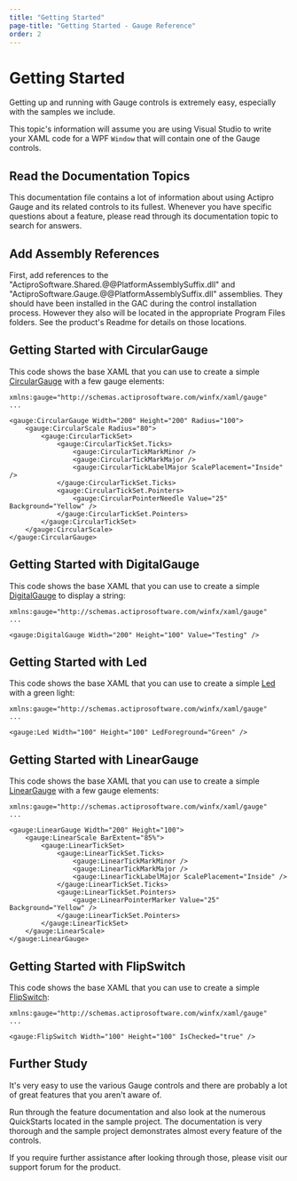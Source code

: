 ```yaml
---
title: "Getting Started"
page-title: "Getting Started - Gauge Reference"
order: 2
---
```

# Getting Started

Getting up and running with Gauge controls is extremely easy, especially with the samples we include.

This topic's information will assume you are using Visual Studio to write your XAML code for a WPF `Window` that will contain one of the Gauge controls.

## Read the Documentation Topics

This documentation file contains a lot of information about using Actipro Gauge and its related controls to its fullest.  Whenever you have specific questions about a feature, please read through its documentation topic to search for answers.

## Add Assembly References

First, add references to the "ActiproSoftware.Shared.@@PlatformAssemblySuffix.dll" and "ActiproSoftware.Gauge.@@PlatformAssemblySuffix.dll" assemblies.  They should have been installed in the GAC during the control installation process.  However they also will be located in the appropriate Program Files folders.  See the product's Readme for details on those locations.

## Getting Started with CircularGauge

This code shows the base XAML that you can use to create a simple [CircularGauge](xref:@ActiproUIRoot.Controls.Gauge.CircularGauge) with a few gauge elements:

```xaml
xmlns:gauge="http://schemas.actiprosoftware.com/winfx/xaml/gauge"     
...

<gauge:CircularGauge Width="200" Height="200" Radius="100">
	<gauge:CircularScale Radius="80">
		<gauge:CircularTickSet>
			<gauge:CircularTickSet.Ticks>
				<gauge:CircularTickMarkMinor />
				<gauge:CircularTickMarkMajor />
				<gauge:CircularTickLabelMajor ScalePlacement="Inside" />
			</gauge:CircularTickSet.Ticks>
			<gauge:CircularTickSet.Pointers>
				<gauge:CircularPointerNeedle Value="25" Background="Yellow" />
			</gauge:CircularTickSet.Pointers>
		</gauge:CircularTickSet>
	</gauge:CircularScale>
</gauge:CircularGauge>
```

## Getting Started with DigitalGauge

This code shows the base XAML that you can use to create a simple [DigitalGauge](xref:@ActiproUIRoot.Controls.Gauge.DigitalGauge) to display a string:

```xaml
xmlns:gauge="http://schemas.actiprosoftware.com/winfx/xaml/gauge"     
...

<gauge:DigitalGauge Width="200" Height="100" Value="Testing" />
```

## Getting Started with Led

This code shows the base XAML that you can use to create a simple [Led](xref:@ActiproUIRoot.Controls.Gauge.Led) with a green light:

```xaml
xmlns:gauge="http://schemas.actiprosoftware.com/winfx/xaml/gauge"     
...

<gauge:Led Width="100" Height="100" LedForeground="Green" />
```

## Getting Started with LinearGauge

This code shows the base XAML that you can use to create a simple [LinearGauge](xref:@ActiproUIRoot.Controls.Gauge.LinearGauge) with a few gauge elements:

```xaml
xmlns:gauge="http://schemas.actiprosoftware.com/winfx/xaml/gauge"     
...

<gauge:LinearGauge Width="200" Height="100">
	<gauge:LinearScale BarExtent="85%">
		<gauge:LinearTickSet>
			<gauge:LinearTickSet.Ticks>
				<gauge:LinearTickMarkMinor />
				<gauge:LinearTickMarkMajor />
				<gauge:LinearTickLabelMajor ScalePlacement="Inside" />
			</gauge:LinearTickSet.Ticks>
			<gauge:LinearTickSet.Pointers>
				<gauge:LinearPointerMarker Value="25" Background="Yellow" />
			</gauge:LinearTickSet.Pointers>
		</gauge:LinearTickSet>
	</gauge:LinearScale>
</gauge:LinearGauge>
```

## Getting Started with FlipSwitch

This code shows the base XAML that you can use to create a simple [FlipSwitch](xref:@ActiproUIRoot.Controls.Gauge.FlipSwitch):

```xaml
xmlns:gauge="http://schemas.actiprosoftware.com/winfx/xaml/gauge"     
...

<gauge:FlipSwitch Width="100" Height="100" IsChecked="true" />
```

## Further Study

It's very easy to use the various Gauge controls and there are probably a lot of great features that you aren't aware of.

Run through the feature documentation and also look at the numerous QuickStarts located in the sample project.  The documentation is very thorough and the sample project demonstrates almost every feature of the controls.

If you require further assistance after looking through those, please visit our support forum for the product.
